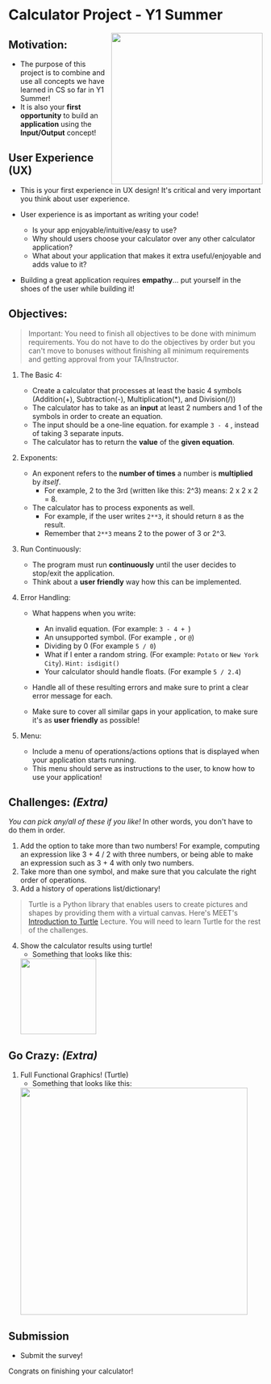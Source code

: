 # Calculator Project - Y1 Summer 




<img src="https://art.pixilart.com/2241c06cc44adc2.gif" align="right" width=300>

## Motivation:
- The purpose of this project is to combine and use all concepts we have learned in CS so far in Y1 Summer!  
- It is also your **first opportunity** to build an **application** using the **Input/Output** concept!

## User Experience (UX)
- This is your first experience in UX design! It's critical and very important you think about user experience.
- User experience is as important as writing your code!
    - Is your app enjoyable/intuitive/easy to use?
    - Why should users choose your calculator over any other calculator application?
    - What about your application that makes it extra useful/enjoyable and adds value to it?

- Building a great application requires **empathy**... put yourself in the shoes of the user while building it!

## Objectives:
> Important: You need to finish all objectives to be done with minimum requirements. You do not have to do the objectives by order but you can't move to bonuses without finishing all minimum requirements and getting approval from your TA/Instructor. 
1. The Basic 4: 
    - Create a calculator that processes at least the basic 4 symbols (Addition(+), Subtraction(-), Multiplication(*), and Division(/)) 
    - The calculator has to take as an **input** at least 2 numbers and 1 of the symbols in order to create an equation.
    - The input should be a one-line equation. for example `3 - 4` , instead of taking 3 separate inputs.
    - The calculator has to return the **value** of the **given equation**.
2. Exponents:
    - An exponent refers to the **number of times** a number is **multiplied** by *itself*.
        - For example, 2 to the 3rd (written like this: 2^3) means: 2 x 2 x 2 = 8.
    - The calculator has to process exponents as well.
        - For example, if the user writes `2**3`, it should return `8` as the result.
        - Remember that `2**3` means 2 to the power of 3 or 2^3.
     
3. Run Continuously:
    - The program must run **continuously** until the user decides to stop/exit the application.
    - Think about a **user friendly** way how this can be implemented. 
4. Error Handling:
    - What happens when you write:
        - An invalid equation. (For example: `3 - 4 + `)
        - An unsupported symbol. (For example `,` or `@`)
        - Dividing by 0 (For example `5 / 0`)
        - What if I enter a random string. (For example: `Potato` or `New York City`). `Hint: isdigit()` 
        - Your calculator should handle floats. (For example `5 / 2.4`)

    - Handle all of these resulting errors and make sure to print a clear error message for each.
    - Make sure to cover all similar gaps in your application, to make sure it's as **user friendly** as possible!
5. Menu:
    - Include a menu of operations/actions options that is displayed when your application starts running.
    - This menu should serve as instructions to the user, to know how to use your application!
      

## Challenges: *(Extra)*
*You can pick any/all of these if you like!* In other words, you don't have to do them in order.  

1. Add the option to take more than two numbers! For example, computing an expression like 3 + 4 / 2 with three numbers, or being able to make an expression such as 3 + 4 with only two numbers. 
2. Take more than one symbol, and make sure that you calculate the right order of operations. 
3. Add a history of operations list/dictionary!


> Turtle is a Python library that enables users to create pictures and shapes by providing them with a virtual canvas. Here's MEET's [Introduction to Turtle](https://docs.google.com/presentation/d/12hUghofRqPTL3jsDazqqUrrr8-GfMe68-IFim9XTEDI/edit?usp=sharing) Lecture. You will need to learn Turtle for the rest of the challenges.
4. Show the calculator results using turtle! 
    - Something that looks like this:
    <img src="https://github.com/meet-projects/Y1-Summer-Labs/blob/master/TurtleResult.png" width=150>

## Go Crazy: *(Extra)*
1. Full Functional Graphics! (Turtle)
    - Something that looks like this:
    <img src="https://media.geeksforgeeks.org/wp-content/uploads/Screenshot-774.png" width=450>


## Submission
- Submit the survey!

  
Congrats on finishing your calculator!

